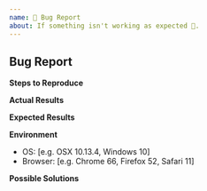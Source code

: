 ```yaml
---
name: 🐛 Bug Report
about: If something isn't working as expected 🤔.
---
```


## Bug Report

<!-- describe the issue, mention related issues if known -->

**Steps to Reproduce**

<!-- e.g. url, key strokes, actions—list of any interactions needed to get into that state -->

**Actual Results**

<!--
A screenshot, almost always!

Add additional context, if available, like:
- console output
  - in most browsers: ctrl/cmd + alt + i -> console (copy all output)
- debug output
  - to enable: localStorage.debug = 'publikator:*'
-->

**Expected Results**

<!-- description of what should happen / how it should look -->

**Environment**

- OS: [e.g. OSX 10.13.4, Windows 10]
- Browser: [e.g. Chrome 66, Firefox 52, Safari 11]

**Possible Solutions**

<!-- only if you have suggestions on a fix for the bug -->

<!-- please add the bug label -->

<!-- thank you -->
